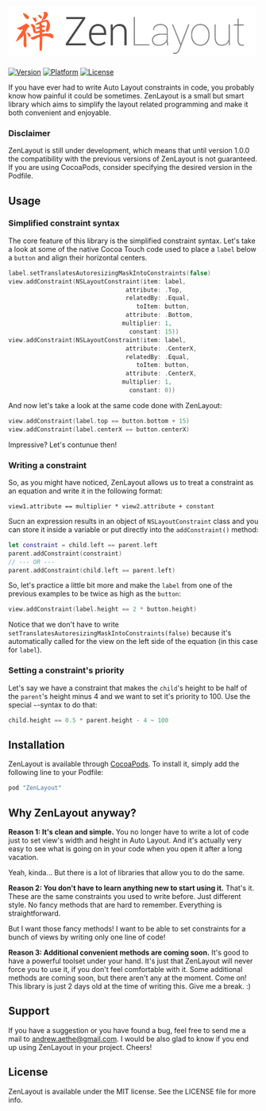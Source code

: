 ![ZenLayout](https://github.com/aethe/ZenLayout/blob/master/Images/logo.png)
-

[![Version](https://img.shields.io/cocoapods/v/ZenLayout.svg?style=flat)](http://cocoapods.org/pods/ZenLayout) [![Platform](https://img.shields.io/cocoapods/p/ZenLayout.svg?style=flat)](http://cocoapods.org/pods/ZenLayout) [![License](https://img.shields.io/cocoapods/l/ZenLayout.svg?style=flat)](http://cocoapods.org/pods/ZenLayout)

If you have ever had to write Auto Layout constraints in code, you probably know how painful it could be sometimes. ZenLayout is a small but smart library which aims to simplify the layout related programming and make it both convenient and enjoyable.

### Disclaimer

ZenLayout is still under development, which means that until version 1.0.0 the compatibility with the previous versions of ZenLayout is not guaranteed. If you are using CocoaPods, consider specifying the desired version in the Podfile.

## Usage

### Simplified constraint syntax

The core feature of this library is the simplified constraint syntax. Let's take a look at some of the native Cocoa Touch code used to place a `label` below a `button` and align their horizontal centers.

```swift
label.setTranslatesAutoresizingMaskIntoConstraints(false)
view.addConstraint(NSLayoutConstraint(item: label,
                                 attribute: .Top,
                                 relatedBy: .Equal,
                                    toItem: button,
                                 attribute: .Bottom,
                                multiplier: 1,
                                  constant: 15))
view.addConstraint(NSLayoutConstraint(item: label,
                                 attribute: .CenterX,
                                 relatedBy: .Equal,
                                    toItem: button,
                                 attribute: .CenterX,
                                multiplier: 1,
                                  constant: 0))
```

And now let's take a look at the same code done with ZenLayout:

```swift
view.addConstraint(label.top == button.bottom + 15)
view.addConstraint(label.centerX == button.centerX)
```

Impressive? Let's contunue then!

### Writing a constraint

So, as you might have noticed, ZenLayout allows us to treat a constraint as an equation and write it in the following format:

```
view1.attribute == multiplier * view2.attribute + constant
```

Sucn an expression results in an object of `NSLayoutConstraint` class and you can store it inside a variable or put directly into the `addConstraint()` method:

```swift
let constraint = child.left == parent.left
parent.addConstraint(constraint)
// --- OR ---
parent.addConstraint(child.left == parent.left)
```

So, let's practice a little bit more and make the `label` from one of the previous examples to be twice as high as the `button`:

```swift
view.addConstraint(label.height == 2 * button.height)
```

Notice that we don't have to write `setTranslatesAutoresizingMaskIntoConstraints(false)` because it's automatically called for the view on the left side of the equation (in this case for `label`).

### Setting a constraint's priority

Let's say we have a constraint that makes the `child`'s height to be half of the `parent`'s height minus 4 and we want to set it's priority to 100. Use the special `~`-syntax to do that:

```swift
child.height == 0.5 * parent.height - 4 ~ 100
```

## Installation

ZenLayout is available through [CocoaPods](http://cocoapods.org). To install it, simply add the following line to your Podfile:

```ruby
pod "ZenLayout"
```

## Why ZenLayout anyway?

**Reason 1: It's clean and simple.** You no longer have to write a lot of code just to set view's width and height in Auto Layout. And it's actually very easy to see what is going on in your code when you open it after a long vacation.

Yeah, kinda... But there is a lot of libraries that allow you to do the same.

**Reason 2: You don't have to learn anything new to start using it.** That's it. These are the same constraints you used to write before. Just different style. No fancy methods that are hard to remember. Everything is straightforward.

But I want those fancy methods! I want to be able to set constraints for a bunch of views by writing only one line of code!

**Reason 3: Additional convenient methods are coming soon.** It's good to have a powerful toolset under your hand. It's just that ZenLayout will never force you to use it, if you don't feel comfortable with it. Some additional methods are coming soon, but there aren't any at the moment. Come on! This library is just 2 days old at the time of writing this. Give me a break. :)

## Support

If you have a suggestion or you have found a bug, feel free to send me a mail to andrew.aethe@gmail.com. I would be also glad to know if you end up using ZenLayout in your project. Cheers!

## License

ZenLayout is available under the MIT license. See the LICENSE file for more info.
